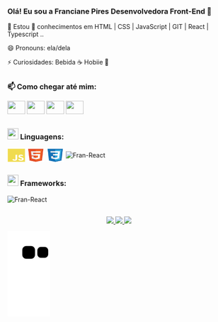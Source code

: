 ### Olá! Eu sou a Franciane Pires Desenvolvedora Front-End 👋

🌱 Estou 🚧 conhecimentos em HTML | CSS | JavaScript | GIT | React | Typescript ..

😄 Pronouns: ela/dela

⚡ Curiosidades: 
    Bebida ☕
    Hobiie 📘 

##  
 
<div>
<h3>📫 Como chegar até mim:</h3>
<a align="center" margin="2px" href="https://contate.me/franppires" target="_blank"><img src="https://upload.wikimedia.org/wikipedia/commons/6/6b/WhatsApp.svg" height="30" width="40px" target="_blank"></a>
<a align="center" margin="2px" href = "mailto:contatofranpires@gmail.com?subject=contato"><img src="https://cdn.worldvectorlogo.com/logos/gmail-icon-1.svg" height="30" width="40px" target="_blank"></a>
<a align="center" margin="2px" href="https://www.linkedin.com/in/franciane-pires/" target="_blank"><img src="https://cdn.worldvectorlogo.com/logos/linkedin-icon-2.svg" height="30" width="40px" target="_blank"></a> 
<a align="center" margin="2px" href="https://www.instagram.com/franciane_ppires/" target="_blank"><img src="https://cdn.worldvectorlogo.com/logos/instagram-5.svg" height="30" width="40px" target="_blank"></a>

##  
 
<h3> <img height="25" width="25" src="https://tihardcore.files.wordpress.com/2016/06/html-128.png?w=620"/> Linguagens:</h3>
<img align="center" alt="Fran-Js" height="30" width="40" src="https://raw.githubusercontent.com/devicons/devicon/master/icons/javascript/javascript-plain.svg">
<img align="center" alt="Fran-HTML" height="30" width="40" src="https://raw.githubusercontent.com/devicons/devicon/master/icons/html5/html5-original.svg">
<img align="center" alt="Fran-CSS" height="30" width="40" src="https://raw.githubusercontent.com/devicons/devicon/master/icons/css3/css3-original.svg">
<img align="center" alt="Fran-React" height="30" width="40" src="https://cdn.worldvectorlogo.com/logos/typescript-2.svg" />

##  
    
<h3> <img height="25" width="25" src="https://cdn-icons-png.flaticon.com/512/6410/6410223.png"/> Frameworks:</h3>
<img align="center" alt="Fran-React" height="30" width="40" src="https://cdn.worldvectorlogo.com/logos/react-2.svg" />
</div>

##  
 
<div align="center">
<a href="https://github.com/Franppires">
<img height="150em" src="https://github-readme-stats.vercel.app/api?username=Franppires&show_icons=true&theme=dracula&include_all_commits=true&count_private=true"/>
<img height="150em" src="https://github-readme-stats.vercel.app/api/top-langs/?username=Franppires&layout=compact&langs_count=7&theme=dracula"/>
<img height="150em" src="https://user-images.githubusercontent.com/104803568/205672995-9548e3f0-3399-4012-8f61-14dbec7d23d1.gif"/>


</div> 
        
![Snake animation](https://github.com/Franppires/Franppires/blob/output/github-contribution-grid-snake.svg)

##  



<!--
**Franppires/Franppires** is a ✨ _special_ ✨ repository because its `README.md` (this file) appears on your GitHub profile.

Here are some ideas to get you started:

- 🔭 I’m currently working on ...
- 🌱 I’m currently learning ...
- 👯 I’m looking to collaborate on ...
- 🤔 I’m looking for help with ...
- 💬 Ask me about ...
- 📫 How to reach me: ...
- 😄 Pronouns: ...
- ⚡ Fun fact: ...


 


